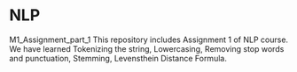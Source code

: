 # NLP
M1_Assignment_part_1
This repository includes Assignment 1 of NLP course.
We have learned Tokenizing the string, Lowercasing, Removing stop words and punctuation, Stemming, Levensthein Distance Formula.
